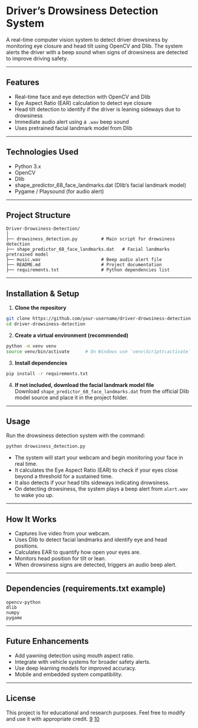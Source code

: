 # Driver’s Drowsiness Detection System

A real-time computer vision system to detect driver drowsiness by monitoring eye closure and head tilt using OpenCV and Dlib. The system alerts the driver with a beep sound when signs of drowsiness are detected to improve driving safety.

***

## Features

- Real-time face and eye detection with OpenCV and Dlib
- Eye Aspect Ratio (EAR) calculation to detect eye closure
- Head tilt detection to identify if the driver is leaning sideways due to drowsiness
- Immediate audio alert using a `.wav` beep sound
- Uses pretrained facial landmark model from Dlib

***

## Technologies Used

- Python 3.x
- OpenCV
- Dlib
- shape_predictor_68_face_landmarks.dat (Dlib’s facial landmark model)
- Pygame / Playsound (for audio alert)
  
***

## Project Structure

```
Driver-Drowsiness-Detection/
│
├── drowsiness_detection.py         # Main script for drowsiness detection
├── shape_predictor_68_face_landmarks.dat   # Facial landmarks pretrained model
├── music.wav                       # Beep audio alert file
├── README.md                       # Project documentation
├── requirements.txt                # Python dependencies list
```

***

## Installation & Setup

1. **Clone the repository**  
```bash
git clone https://github.com/your-username/driver-drowsiness-detection.git
cd driver-drowsiness-detection
```

2. **Create a virtual environment (recommended)**  
```bash
python -m venv venv
source venv/bin/activate      # On Windows use `venv\Scripts\activate`
```

3. **Install dependencies**  
```bash
pip install -r requirements.txt
```

4. **If not included, download the facial landmark model file**  
Download `shape_predictor_68_face_landmarks.dat` from the official Dlib model source and place it in the project folder.

***

## Usage

Run the drowsiness detection system with the command:

```bash
python drowsiness_detection.py
```

- The system will start your webcam and begin monitoring your face in real time.
- It calculates the Eye Aspect Ratio (EAR) to check if your eyes close beyond a threshold for a sustained time.
- It also detects if your head tilts sideways indicating drowsiness.
- On detecting drowsiness, the system plays a beep alert from `alert.wav` to wake you up.

***

## How It Works

- Captures live video from your webcam.
- Uses Dlib to detect facial landmarks and identify eye and head positions.
- Calculates EAR to quantify how open your eyes are.
- Monitors head position for tilt or lean.
- When drowsiness signs are detected, triggers an audio beep alert.

***

## Dependencies (requirements.txt example)

```
opencv-python
dlib
numpy
pygame
```

***

## Future Enhancements

- Add yawning detection using mouth aspect ratio.
- Integrate with vehicle systems for broader safety alerts.
- Use deep learning models for improved accuracy.
- Mobile and embedded system compatibility.

***

## License

This project is for educational and research purposes. Feel free to modify and use it with appropriate credit.
[9](https://www.youtube.com/watch?v=SIZNf_Ydplg)
[10](https://hda10196.h-da.io/face-image-quality-toolkit/source/readme.html)
